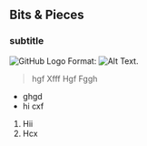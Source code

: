 ## Bits & Pieces
### subtitle

![GitHub Logo](/images/logo.png)
Format: ![Alt Text](url).  

> hgf
> Xfff
> Hgf
> Fggh

- ghgd
- hi cxf

1. Hii
2. Hcx
